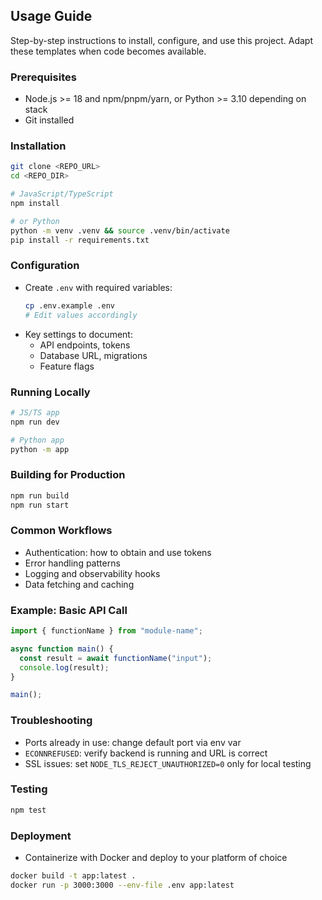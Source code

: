 ## Usage Guide

Step-by-step instructions to install, configure, and use this project. Adapt these templates when code becomes available.

### Prerequisites
- Node.js >= 18 and npm/pnpm/yarn, or Python >= 3.10 depending on stack
- Git installed

### Installation
```bash
git clone <REPO_URL>
cd <REPO_DIR>

# JavaScript/TypeScript
npm install

# or Python
python -m venv .venv && source .venv/bin/activate
pip install -r requirements.txt
```

### Configuration
- Create `.env` with required variables:
  ```bash
  cp .env.example .env
  # Edit values accordingly
  ```
- Key settings to document:
  - API endpoints, tokens
  - Database URL, migrations
  - Feature flags

### Running Locally
```bash
# JS/TS app
npm run dev

# Python app
python -m app
```

### Building for Production
```bash
npm run build
npm run start
```

### Common Workflows
- Authentication: how to obtain and use tokens
- Error handling patterns
- Logging and observability hooks
- Data fetching and caching

### Example: Basic API Call
```ts
import { functionName } from "module-name";

async function main() {
  const result = await functionName("input");
  console.log(result);
}

main();
```

### Troubleshooting
- Ports already in use: change default port via env var
- `ECONNREFUSED`: verify backend is running and URL is correct
- SSL issues: set `NODE_TLS_REJECT_UNAUTHORIZED=0` only for local testing

### Testing
```bash
npm test
```

### Deployment
- Containerize with Docker and deploy to your platform of choice
```bash
docker build -t app:latest .
docker run -p 3000:3000 --env-file .env app:latest
```

